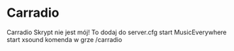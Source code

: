 # Carradio
Carradio 
Skrypt nie jest mój! 
To dodaj do server.cfg
start MusicEverywhere
start xsound
komenda w grze /carradio
